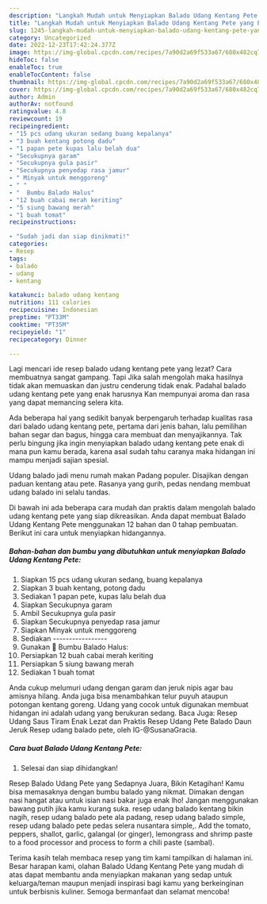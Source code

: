 ```yaml
---
description: "Langkah Mudah untuk Menyiapkan Balado Udang Kentang Pete yang Enak Banget, Buat Buka Puasa Lezat"
title: "Langkah Mudah untuk Menyiapkan Balado Udang Kentang Pete yang Enak Banget, Buat Buka Puasa Lezat"
slug: 1245-langkah-mudah-untuk-menyiapkan-balado-udang-kentang-pete-yang-enak-banget-buat-buka-puasa-lezat
category: Uncategorized
date: 2022-12-23T17:42:24.377Z
image: https://img-global.cpcdn.com/recipes/7a90d2a69f533a67/680x482cq70/balado-udang-kentang-pete-foto-resep-utama.jpg
hideToc: false
enableToc: true
enableTocContent: false
thumbnail: https://img-global.cpcdn.com/recipes/7a90d2a69f533a67/680x482cq70/balado-udang-kentang-pete-foto-resep-utama.jpg
cover: https://img-global.cpcdn.com/recipes/7a90d2a69f533a67/680x482cq70/balado-udang-kentang-pete-foto-resep-utama.jpg
author: Admin
authorAv: notfound
ratingvalue: 4.8
reviewcount: 19
recipeingredient:
- "15 pcs udang ukuran sedang buang kepalanya"
- "3 buah kentang potong dadu"
- "1 papan pete kupas lalu belah dua"
- "Secukupnya garam"
- "Secukupnya gula pasir"
- "Secukupnya penyedap rasa jamur"
- " Minyak untuk menggoreng"
- " "
- "  Bumbu Balado Halus"
- "12 buah cabai merah keriting"
- "5 siung bawang merah"
- "1 buah tomat"
recipeinstructions:

- "Sudah jadi dan siap dinikmati!"
categories:
- Resep
tags:
- balado
- udang
- kentang

katakunci: balado udang kentang 
nutrition: 111 calories
recipecuisine: Indonesian
preptime: "PT33M"
cooktime: "PT35M"
recipeyield: "1"
recipecategory: Dinner

---
```



Lagi mencari ide resep balado udang kentang pete yang lezat? Cara membuatnya sangat gampang. Tapi Jika salah mengolah maka hasilnya tidak akan memuaskan dan justru cenderung tidak enak. Padahal balado udang kentang pete yang enak harusnya Kan mempunyai aroma dan rasa yang dapat memancing selera kita.


Ada beberapa hal yang sedikit banyak berpengaruh terhadap kualitas rasa dari balado udang kentang pete, pertama dari jenis bahan, lalu pemilihan bahan segar dan bagus, hingga cara membuat dan menyajikannya. Tak perlu bingung jika ingin menyiapkan balado udang kentang pete enak di mana pun kamu berada, karena asal sudah tahu caranya maka hidangan ini mampu menjadi sajian spesial.

Udang balado jadi menu rumah makan Padang populer. Disajikan dengan paduan kentang atau pete. Rasanya yang gurih, pedas nendang membuat udang balado ini selalu tandas.


Di bawah ini ada beberapa cara mudah dan praktis dalam mengolah balado udang kentang pete yang siap dikreasikan. Anda dapat membuat Balado Udang Kentang Pete menggunakan 12 bahan dan 0 tahap pembuatan. Berikut ini cara untuk menyiapkan hidangannya.

<!--inarticleads1-->

##### Bahan-bahan dan bumbu yang dibutuhkan untuk menyiapkan Balado Udang Kentang Pete:

1. Siapkan 15 pcs udang ukuran sedang, buang kepalanya
1. Siapkan 3 buah kentang, potong dadu
1. Sediakan 1 papan pete, kupas lalu belah dua
1. Siapkan Secukupnya garam
1. Ambil Secukupnya gula pasir
1. Siapkan Secukupnya penyedap rasa jamur
1. Siapkan  Minyak untuk menggoreng
1. Sediakan  -----------------
1. Gunakan  🌻 Bumbu Balado Halus:
1. Persiapkan 12 buah cabai merah keriting
1. Persiapkan 5 siung bawang merah
1. Sediakan 1 buah tomat


Anda cukup melumuri udang dengan garam dan jeruk nipis agar bau amisnya hilang. Anda juga bisa menambahkan telur puyuh ataupun potongan kentang goreng. Udang yang cocok untuk digunakan membuat hidangan ini adalah udang yang berukuran sedang. Baca Juga: Resep Udang Saus Tiram Enak Lezat dan Praktis Resep Udang Pete Balado Daun Jeruk⁣ Resep udang balado pete, oleh IG-@SusanaGracia. 

<!--inarticleads2-->

##### Cara buat Balado Udang Kentang Pete:


1. Selesai dan siap dihidangkan!

Resep Balado Udang Pete yang Sedapnya Juara, Bikin Ketagihan! Kamu bisa memasaknya dengan bumbu balado yang nikmat. Dimakan dengan nasi hangat atau untuk isian nasi bakar juga enak lho! Jangan menggunakan bawang putih jika kamu kurang suka. resep udang balado kentang bikin nagih, resep udang balado pete ala padang, resep udang balado simple, resep udang balado pete pedas selera nusantara simple,. Add the tomato, peppers, shallot, garlic, galangal (or ginger), lemongrass and shrimp paste to a food processor and process to form a chili paste (sambal). 

Terima kasih telah membaca resep yang tim kami tampilkan di halaman ini. Besar harapan kami, olahan Balado Udang Kentang Pete yang mudah di atas dapat membantu anda menyiapkan makanan yang sedap untuk keluarga/teman maupun menjadi inspirasi bagi kamu yang berkeinginan untuk berbisnis kuliner. Semoga bermanfaat dan selamat mencoba!

